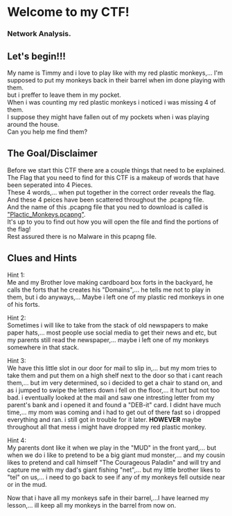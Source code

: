# Welcome to my CTF!  
### Network Analysis.  

## Let's begin!!!

My name is Timmy and i love to play like with my red plastic monkeys,... I'm supposed to put my monkeys back in their barrel when im done playing with them.  
but i preffer to leave them in my pocket.  
When i was counting my red plastic monkeys i noticed i was missing 4 of them.  
I suppose they might have fallen out of my pockets when i was playing around the house.  
Can you help me find them?  

## The Goal/Disclaimer

Before we start this CTF there are a couple things that need to be explained.  
The Flag that you need to find for this CTF is a makeup of words that have been seperated into 4 Pieces.  
These 4 words,... when put together in the correct order reveals the flag.  
And these 4 peices have been scattered throughout the .pcapng file.  
And the name of this .pcapng file that you ned to download is called is ["Plactic_Monkeys.pcapng"](https://github.com/Nicholas-Heitman/Portfolio/blob/main/CTF%20Competitions/Hard%20Flag/Plactic_Monkeys.pcapng).  
It's up to you to find out how you will open the file and find the portions of the flag!  
Rest assured there is no Malware in this pcapng file.  

## Clues and Hints


Hint 1:  
Me and my Brother love making cardboard box forts in the backyard, he calls the forts that he creates his "Domains",... he tells me not to play in them, but 
i do anyways,... Maybe i left one of my plastic red monkeys in one of his forts.

Hint 2:  
Sometimes i will like to take from the stack of old newspapers to make paper hats,... most people use social media to get their news and etc, but my parents 
still read the newspaper,... maybe i left one of my monkeys somewhere in that stack.

Hint 3:  
We have this little slot in our door for mail to slip in,... but my mom tries to take them and put them on a high shelf next to the door so that i cant 
reach them,... but im very determined, so i  decided to get a chair to stand on, and as i jumped to swipe the letters down i fell on the floor,... it hurt but not too 
bad. i eventually looked at the mail and saw one intresting letter from my parent's bank and i opened it and found a "DEB-it" card. I didnt have much time,... my mom was coming 
and i had to get out of there fast so i dropped everything and ran. i still got in trouble for it later. __HOWEVER__ maybe throughout all that mess i might have dropped my red plastic monkey.

Hint 4:  
My parents dont like it when we play in the "MUD" in the front yard,... but when we do i like to pretend to be a big giant mud monster,... and my cousin
likes to pretend and call himself "The Courageous Paladin" and will try and capture me with my dad's giant fishing "net",... but my little brother likes to 
"tel" on  us,... i need to go back to see if any of my monkeys fell outside near or in the mud.  

Now that i have all my monkeys safe in their barrel,...I have learned my lesson,... ill keep all my monkeys in the barrel from now on.
